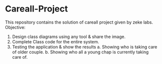 # Careall-Project
This repository contains the solution of careall project given by zeke labs.
Objective:
1. Design class diagrams using any tool & share the image.
2. Complete Class code for the entire system.
3. Testing the application & show the results
a. Showing who is taking care of older couple.
b. Showing who all a young chap is currently taking care of.
